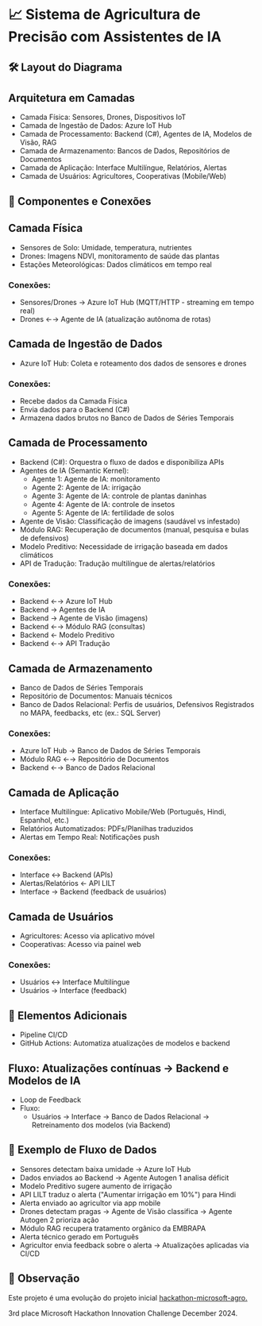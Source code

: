 # 📈 Sistema de Agricultura de Precisão com Assistentes de IA
## 🛠️ Layout do Diagrama
## Arquitetura em Camadas
- Camada Física: Sensores, Drones, Dispositivos IoT
- Camada de Ingestão de Dados: Azure IoT Hub
- Camada de Processamento: Backend (C#), Agentes de IA, Modelos de Visão, RAG
- Camada de Armazenamento: Bancos de Dados, Repositórios de Documentos
- Camada de Aplicação: Interface Multilíngue, Relatórios, Alertas
- Camada de Usuários: Agricultores, Cooperativas (Mobile/Web)

## 📡 Componentes e Conexões
## Camada Física
- Sensores de Solo: Umidade, temperatura, nutrientes
- Drones: Imagens NDVI, monitoramento de saúde das plantas
- Estações Meteorológicas: Dados climáticos em tempo real

### Conexões:
- Sensores/Drones → Azure IoT Hub (MQTT/HTTP - streaming em tempo real)
- Drones ←→ Agente de IA (atualização autônoma de rotas)

## Camada de Ingestão de Dados
- Azure IoT Hub: Coleta e roteamento dos dados de sensores e drones

### Conexões:
- Recebe dados da Camada Física
- Envia dados para o Backend (C#)
- Armazena dados brutos no Banco de Dados de Séries Temporais

## Camada de Processamento
- Backend (C#): Orquestra o fluxo de dados e disponibiliza APIs
- Agentes de IA (Semantic Kernel):
  - Agente 1: Agente de IA: monitoramento
  - Agente 2: Agente de IA: irrigação
  - Agente 3: Agente de IA: controle de plantas daninhas
  - Agente 4: Agente de IA: controle de insetos
  - Agente 5: Agente de IA: fertilidade de solos
- Agente de Visão: Classificação de imagens (saudável vs infestado)
- Módulo RAG: Recuperação de documentos (manual, pesquisa e bulas de defensivos)
- Modelo Preditivo: Necessidade de irrigação baseada em dados climáticos
- API de Tradução: Tradução multilíngue de alertas/relatórios

### Conexões:
- Backend ←→ Azure IoT Hub
- Backend → Agentes de IA
- Backend → Agente de Visão (imagens)
- Backend ←→ Módulo RAG (consultas)
- Backend ← Modelo Preditivo
- Backend ←→ API Tradução

## Camada de Armazenamento
- Banco de Dados de Séries Temporais
- Repositório de Documentos: Manuais técnicos
- Banco de Dados Relacional: Perfis de usuários, Defensivos Registrados no MAPA, feedbacks, etc (ex.: SQL Server)

### Conexões:
- Azure IoT Hub → Banco de Dados de Séries Temporais
- Módulo RAG ←→ Repositório de Documentos
- Backend ←→ Banco de Dados Relacional

## Camada de Aplicação
- Interface Multilíngue: Aplicativo Mobile/Web (Português, Hindi, Espanhol, etc.)
- Relatórios Automatizados: PDFs/Planilhas traduzidos
- Alertas em Tempo Real: Notificações push

### Conexões:
- Interface ↔ Backend (APIs)
- Alertas/Relatórios ← API LILT
- Interface → Backend (feedback de usuários)

## Camada de Usuários
- Agricultores: Acesso via aplicativo móvel 
- Cooperativas: Acesso via painel web 

### Conexões:
- Usuários ↔ Interface Multilíngue
- Usuários → Interface (feedback)

## 🔄 Elementos Adicionais
- Pipeline CI/CD
- GitHub Actions: Automatiza atualizações de modelos e backend

## Fluxo: Atualizações contínuas → Backend e Modelos de IA
- Loop de Feedback
- Fluxo:
  - Usuários → Interface → Banco de Dados Relacional → Retreinamento dos modelos (via Backend)

## 🔀 Exemplo de Fluxo de Dados
- Sensores detectam baixa umidade → Azure IoT Hub
- Dados enviados ao Backend → Agente Autogen 1 analisa déficit
- Modelo Preditivo sugere aumento de irrigação
- API LILT traduz o alerta ("Aumentar irrigação em 10%") para Hindi
- Alerta enviado ao agricultor via app mobile
- Drones detectam pragas → Agente de Visão classifica → Agente Autogen 2 prioriza ação
- Módulo RAG recupera tratamento orgânico da EMBRAPA
- Alerta técnico gerado em Português
- Agricultor envia feedback sobre o alerta → Atualizações aplicadas via CI/CD

## 📢 Observação
Este projeto é uma evolução do projeto inicial [hackathon-microsoft-agro.](https://github.com/led-21/hackathon-microsoft-agro) 

3rd place Microsoft Hackathon Innovation Challenge December 2024.
